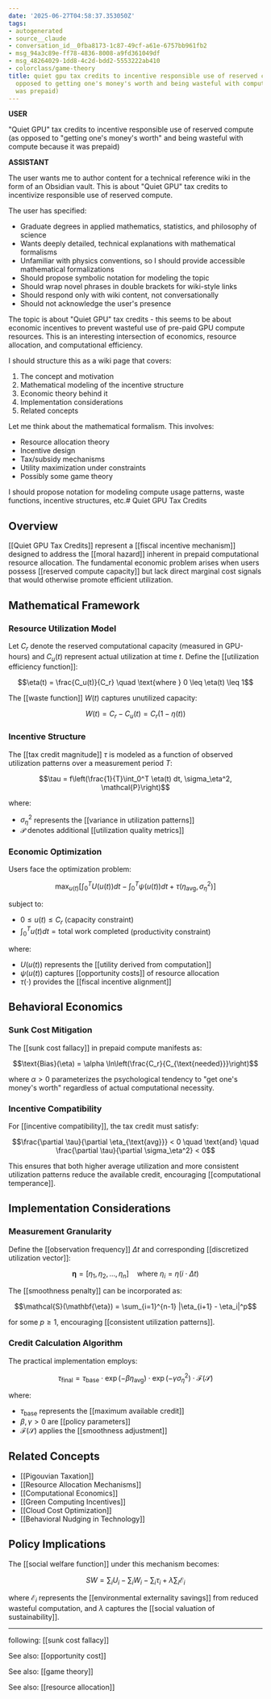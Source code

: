 ```yaml
---
date: '2025-06-27T04:58:37.353050Z'
tags:
- autogenerated
- source__claude
- conversation_id__0fba8173-1c87-49cf-a61e-6757bb961fb2
- msg_94a3c89e-ff78-4836-8008-a9fd361049df
- msg_48264029-1dd8-4c2d-bdd2-5553222ab410
- colorclass/game-theory
title: quiet gpu tax credits to incentive responsible use of reserved compute (as
  opposed to getting one's money's worth and being wasteful with compute because it
  was prepaid)
---
```


**USER**

"Quiet GPU" tax credits to incentive responsible use of reserved compute (as opposed to "getting one's money's worth" and being wasteful with compute because it was prepaid)


**ASSISTANT**

The user wants me to author content for a technical reference wiki in the form of an Obsidian vault. This is about "Quiet GPU" tax credits to incentivize responsible use of reserved compute. 

The user has specified:
- Graduate degrees in applied mathematics, statistics, and philosophy of science
- Wants deeply detailed, technical explanations with mathematical formalisms
- Unfamiliar with physics conventions, so I should provide accessible mathematical formalizations
- Should propose symbolic notation for modeling the topic
- Should wrap novel phrases in double brackets for wiki-style links
- Should respond only with wiki content, not conversationally
- Should not acknowledge the user's presence

The topic is about "Quiet GPU" tax credits - this seems to be about economic incentives to prevent wasteful use of pre-paid GPU compute resources. This is an interesting intersection of economics, resource allocation, and computational efficiency.

I should structure this as a wiki page that covers:
1. The concept and motivation
2. Mathematical modeling of the incentive structure
3. Economic theory behind it
4. Implementation considerations
5. Related concepts

Let me think about the mathematical formalism. This involves:
- Resource allocation theory
- Incentive design
- Tax/subsidy mechanisms
- Utility maximization under constraints
- Possibly some game theory

I should propose notation for modeling compute usage patterns, waste functions, incentive structures, etc.# Quiet GPU Tax Credits

## Overview

[[Quiet GPU Tax Credits]] represent a [[fiscal incentive mechanism]] designed to address the [[moral hazard]] inherent in prepaid computational resource allocation. The fundamental economic problem arises when users possess [[reserved compute capacity]] but lack direct marginal cost signals that would otherwise promote efficient utilization.

## Mathematical Framework

### Resource Utilization Model

Let $C_r$ denote the reserved computational capacity (measured in GPU-hours) and $C_u(t)$ represent actual utilization at time $t$. Define the [[utilization efficiency function]]:

$$\eta(t) = \frac{C_u(t)}{C_r} \quad \text{where } 0 \leq \eta(t) \leq 1$$

The [[waste function]] $W(t)$ captures unutilized capacity:

$$W(t) = C_r - C_u(t) = C_r(1 - \eta(t))$$

### Incentive Structure

The [[tax credit magnitude]] $\tau$ is modeled as a function of observed utilization patterns over a measurement period $T$:

$$\tau = f\left(\frac{1}{T}\int_0^T \eta(t) dt, \sigma_\eta^2, \mathcal{P}\right)$$

where:
- $\sigma_\eta^2$ represents the [[variance in utilization patterns]]
- $\mathcal{P}$ denotes additional [[utilization quality metrics]]

### Economic Optimization

Users face the optimization problem:

$$\max_{u(t)} \left[\int_0^T U(u(t)) dt - \int_0^T \psi(u(t)) dt + \tau\left(\eta_{\text{avg}}, \sigma_\eta^2\right)\right]$$

subject to:
- $0 \leq u(t) \leq C_r$ (capacity constraint)
- $\int_0^T u(t) dt = \text{total work completed}$ (productivity constraint)

where:
- $U(u(t))$ represents the [[utility derived from computation]]
- $\psi(u(t))$ captures [[opportunity costs]] of resource allocation
- $\tau(\cdot)$ provides the [[fiscal incentive alignment]]

## Behavioral Economics

### Sunk Cost Mitigation

The [[sunk cost fallacy]] in prepaid compute manifests as:

$$\text{Bias}(\eta) = \alpha \ln\left(\frac{C_r}{C_{\text{needed}}}\right)$$

where $\alpha > 0$ parameterizes the psychological tendency to "get one's money's worth" regardless of actual computational necessity.

### Incentive Compatibility

For [[incentive compatibility]], the tax credit must satisfy:

$$\frac{\partial \tau}{\partial \eta_{\text{avg}}} < 0 \quad \text{and} \quad \frac{\partial \tau}{\partial \sigma_\eta^2} < 0$$

This ensures that both higher average utilization and more consistent utilization patterns reduce the available credit, encouraging [[computational temperance]].

## Implementation Considerations

### Measurement Granularity

Define the [[observation frequency]] $\Delta t$ and corresponding [[discretized utilization vector]]:

$$\mathbf{\eta} = [\eta_1, \eta_2, \ldots, \eta_n] \quad \text{where } \eta_i = \eta(i \cdot \Delta t)$$

The [[smoothness penalty]] can be incorporated as:

$$\mathcal{S}(\mathbf{\eta}) = \sum_{i=1}^{n-1} |\eta_{i+1} - \eta_i|^p$$

for some $p \geq 1$, encouraging [[consistent utilization patterns]].

### Credit Calculation Algorithm

The practical implementation employs:

$$\tau_{\text{final}} = \tau_{\text{base}} \cdot \exp\left(-\beta \eta_{\text{avg}}\right) \cdot \exp\left(-\gamma \sigma_\eta^2\right) \cdot \mathcal{F}(\mathcal{S})$$

where:
- $\tau_{\text{base}}$ represents the [[maximum available credit]]
- $\beta, \gamma > 0$ are [[policy parameters]]
- $\mathcal{F}(\mathcal{S})$ applies the [[smoothness adjustment]]

## Related Concepts

- [[Pigouvian Taxation]]
- [[Resource Allocation Mechanisms]]
- [[Computational Economics]]
- [[Green Computing Incentives]]
- [[Cloud Cost Optimization]]
- [[Behavioral Nudging in Technology]]

## Policy Implications

The [[social welfare function]] under this mechanism becomes:

$$SW = \sum_i U_i - \sum_i W_i - \sum_i \tau_i + \lambda \sum_i \mathcal{E}_i$$

where $\mathcal{E}_i$ represents the [[environmental externality savings]] from reduced wasteful computation, and $\lambda$ captures the [[social valuation of sustainability]].


---


following: [[sunk cost fallacy]]

See also: [[opportunity cost]]


See also: [[game theory]]


See also: [[resource allocation]]
